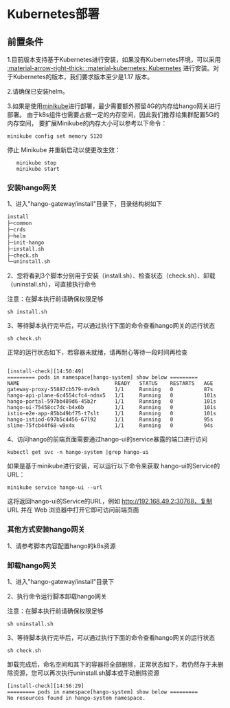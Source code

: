 # Kubernetes部署

## 前置条件

1.目前版本支持基于Kubernetes进行安装，如果没有Kubernetes环境，可以采用 [:material-arrow-right-thick: :material-kubernetes: Kubernetes](https://minikube.sigs.k8s.io/docs/start/) 进行安装。对于Kubernetes的版本，我们要求版本至少是1.17 版本。

2.请确保已安装helm。

3.如果是使用[minikube](https://minikube.sigs.k8s.io/docs/start/)进行部署，最少需要额外预留4G的内存给hango网关进行部署。
由于k8s组件也需要占据一定的内存空间，因此我们推荐给集群配置5G的内存空间， 要扩展Minikube的内存大小可以参考以下命令：
```shell
minikube config set memory 5120
```
停止 Minikube 并重新启动以使更改生效：
```shell
   minikube stop
   minikube start
```
### 安装hango网关

1、进入"hango-gateway/install"目录下，目录结构树如下
```xml
install
├─common
├─crds
├─helm
├─init-hango
├─install.sh
├─check.sh
└─uninstall.sh
```
2、您将看到3个脚本分别用于安装（install.sh）、检查状态（check.sh）、卸载（uninstall.sh），可直接执行命令

注意：在脚本执行前请确保权限足够
```shell
sh install.sh
```
3、等待脚本执行完毕后，可以通过执行下面的命令查看hango网关的运行状态
```shell
sh check.sh
```
正常的运行状态如下，若容器未就绪，请再耐心等待一段时间再检查
```shell

[install-check][14:50:49]
========= pods in namespace[hango-system] show below =========
NAME                               READY   STATUS    RESTARTS   AGE
gateway-proxy-55887cb579-mv9xh     1/1     Running   0          87s
hango-api-plane-6c4554cfc4-ndnx5   1/1     Running   0          101s
hango-portal-597bb489d6-45b2r      1/1     Running   0          101s
hango-ui-75458cc7dc-b4x6b          1/1     Running   0          101s
istio-e2e-app-85bb49bf75-t7slt     1/1     Running   0          101s
hango-istiod-697b5c4456-67l92      1/1     Running   0          95s
slime-75fcb44f68-w9x4x             1/1     Running   0          94s
```
4、访问hango的前端页面需要通过hango-ui的service暴露的端口进行访问
```shell
kubectl get svc -n hango-system |grep hango-ui
```
如果是基于minikube进行安装，可以运行以下命令来获取 hango-ui的Service的URL：
```shell
minikube service hango-ui --url
```
这将返回hango-ui的Service的URL，例如 http://192.168.49.2:30768，复制 URL 并在 Web 浏览器中打开它即可访问前端页面
### 其他方式安装hango网关

1、请参考脚本内容配置hango的k8s资源

### 卸载hango网关

1、进入"hango-gateway/install"目录下

2、执行命令运行脚本卸载hango网关

注意：在脚本执行前请确保权限足够
```shell
sh uninstall.sh
```
3、等待脚本执行完毕后，可以通过执行下面的命令查看hango网关的运行状态
```shell
sh check.sh
```
卸载完成后，命名空间和其下的容器将全部删除，正常状态如下，若仍然存于未删除资源，您可以再次执行uninstall.sh脚本或手动删除资源
```shell
[install-check][14:56:29]
========= pods in namespace[hango-system] show below =========
No resources found in hango-system namespace.
```